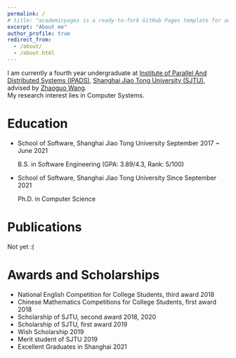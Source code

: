 ```yaml
---
permalink: /
# title: "academicpages is a ready-to-fork GitHub Pages template for academic personal websites"
excerpt: "About me"
author_profile: true
redirect_from: 
  - /about/
  - /about.html
---
```


I am currently a fourth year undergraduate at [Institute of Parallel And Distributed Systems (IPADS)](https://ipads.se.sjtu.edu.cn), [Shanghai Jiao Tong University (SJTU)](https://www.sjtu.edu.cn), advised by [Zhaoguo Wang](https://ipads.se.sjtu.edu.cn/pub/members/zhaoguo_wang).
<br />
My research interest lies in Computer Systems.

Education
======
<div markdown="0">
  <ul>
    <li>
    School of Software, Shanghai Jiao Tong University <span class="align-right">September 2017 ~ June 2021</span>
    <p>B.S. in Software Engineering (GPA: 3.89/4.3, Rank: 5/100)</p>
    </li>
    <li>
    School of Software, Shanghai Jiao Tong University <span class="align-right">Since September 2021</span>
    <p>Ph.D. in Computer Science</p>
    </li>
  </ul>
</div>

Publications
======
Not yet :(

Awards and Scholarships
======
<div markdown="0">
  <ul>
    <li>
    National English Competition for College Students, third award <span class="align-right">2018</span>
    </li>
    <li>
    Chinese Mathematics Competitions for College Students, first award <span class="align-right">2018</span>
    </li>
    <li>
    Scholarship of SJTU, second award <span class="align-right">2018, 2020</span>
    </li>
    <li>
    Scholarship of SJTU, first award <span class="align-right">2019</span>
    </li>
    <li>
    Wish Scholarship <span class="align-right">2019</span>
    </li>
    <li>
    Merit student of SJTU <span class="align-right">2019</span>
    </li>
    <li>
    Excellent Graduates in Shanghai <span class="align-right">2021</span>
    </li>
  </ul>
</div>
